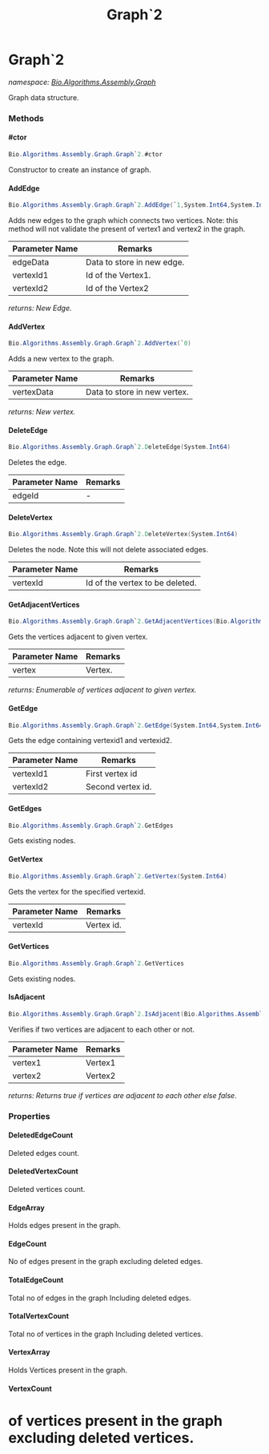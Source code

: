 ﻿---
title: Graph`2
---

# Graph`2
_namespace: [Bio.Algorithms.Assembly.Graph](N-Bio.Algorithms.Assembly.Graph.html)_

Graph data structure.

### Methods

#### #ctor
```csharp
Bio.Algorithms.Assembly.Graph.Graph`2.#ctor
```
Constructor to create an instance of graph.

#### AddEdge
```csharp
Bio.Algorithms.Assembly.Graph.Graph`2.AddEdge(`1,System.Int64,System.Int64)
```
Adds new edges to the graph which connects two vertices.
 Note: this method will not validate the present of vertex1 and vertex2 in the graph.

|Parameter Name|Remarks|
|--------------|-------|
|edgeData|Data to store in new edge.|
|vertexId1|Id of the Vertex1.|
|vertexId2|Id of the Vertex2|

_returns: New Edge._

#### AddVertex
```csharp
Bio.Algorithms.Assembly.Graph.Graph`2.AddVertex(`0)
```
Adds a new vertex to the graph.

|Parameter Name|Remarks|
|--------------|-------|
|vertexData|Data to store in new vertex.|

_returns: New vertex._

#### DeleteEdge
```csharp
Bio.Algorithms.Assembly.Graph.Graph`2.DeleteEdge(System.Int64)
```
Deletes the edge.

|Parameter Name|Remarks|
|--------------|-------|
|edgeId|-|


#### DeleteVertex
```csharp
Bio.Algorithms.Assembly.Graph.Graph`2.DeleteVertex(System.Int64)
```
Deletes the node.
 Note this will not delete associated edges.

|Parameter Name|Remarks|
|--------------|-------|
|vertexId|Id of the vertex to be deleted.|


#### GetAdjacentVertices
```csharp
Bio.Algorithms.Assembly.Graph.Graph`2.GetAdjacentVertices(Bio.Algorithms.Assembly.Graph.Vertex{`0})
```
Gets the vertices adjacent to given vertex.

|Parameter Name|Remarks|
|--------------|-------|
|vertex|Vertex.|

_returns: Enumerable of vertices adjacent to given vertex._

#### GetEdge
```csharp
Bio.Algorithms.Assembly.Graph.Graph`2.GetEdge(System.Int64,System.Int64)
```
Gets the edge containing vertexid1 and vertexid2.

|Parameter Name|Remarks|
|--------------|-------|
|vertexId1|First vertex id|
|vertexId2|Second vertex id.|


#### GetEdges
```csharp
Bio.Algorithms.Assembly.Graph.Graph`2.GetEdges
```
Gets existing nodes.

#### GetVertex
```csharp
Bio.Algorithms.Assembly.Graph.Graph`2.GetVertex(System.Int64)
```
Gets the vertex for the specified vertexid.

|Parameter Name|Remarks|
|--------------|-------|
|vertexId|Vertex id.|


#### GetVertices
```csharp
Bio.Algorithms.Assembly.Graph.Graph`2.GetVertices
```
Gets existing nodes.

#### IsAdjacent
```csharp
Bio.Algorithms.Assembly.Graph.Graph`2.IsAdjacent(Bio.Algorithms.Assembly.Graph.Vertex{`0},Bio.Algorithms.Assembly.Graph.Vertex{`0})
```
Verifies if two vertices are adjacent to each other or not.

|Parameter Name|Remarks|
|--------------|-------|
|vertex1|Vertex1|
|vertex2|Vertex2|

_returns: Returns true if vertices are adjacent to each other else false._



### Properties

#### DeletedEdgeCount
Deleted edges count.
#### DeletedVertexCount
Deleted vertices count.
#### EdgeArray
Holds edges present in the graph.
#### EdgeCount
No of edges present in the graph excluding deleted edges.
#### TotalEdgeCount
Total no of edges in the graph Including deleted edges.
#### TotalVertexCount
Total no of vertices in the graph Including deleted vertices.
#### VertexArray
Holds Vertices present in the graph.
#### VertexCount
# of vertices present in the graph excluding deleted vertices.

